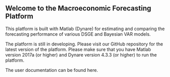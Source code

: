 ## Welcome to the Macroeconomic Forecasting Platform

This platform is built with Matlab (Dynare) for estimating and comparing the forecasting performance of various DSGE and Bayesian VAR models.

The platform is still in developing. Please visit our GitHub repository for the latest version of the platform. Please make sure that you have Matlab version 2017a (or higher) and Dynare version 4.3.3 (or higher) to run the platform.

The user documentation can be found here.
